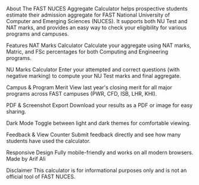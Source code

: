   About
The FAST NUCES Aggregate Calculator helps prospective students estimate their admission aggregate for FAST National University of Computer and Emerging Sciences (NUCES).
It supports both NU Test and NAT marks, and provides an easy way to check your eligibility for various programs and campuses.

Features
NAT Marks Calculator
Calculate your aggregate using NAT marks, Matric, and FSc percentages for both Computing and Engineering programs.

NU Marks Calculator
Enter your attempted and correct questions (with negative marking) to compute your NU Test marks and final aggregate.

Campus & Program Merit
View last year's closing merit for all major programs across FAST campuses (PWR, CFD, ISB, LHR, KHI).

PDF & Screenshot Export
Download your results as a PDF or image for easy sharing.

Dark Mode
Toggle between light and dark themes for comfortable viewing.

Feedback & View Counter
Submit feedback directly and see how many students have used the calculator.

Responsive Design
Fully mobile-friendly and works on all modern browsers.
Made by Arif Ali

Disclaimer
This calculator is for informational purposes only and is not an official tool of FAST NUCES.
